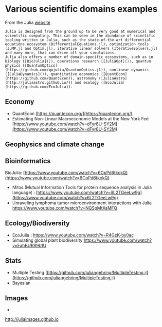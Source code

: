 # Various scientific domains examples

From the Julia [website](https://julialang.org)

    Julia is designed from the ground up to be very good at numerical and scientific computing. This can be seen in the abundance of scientific tooling written in Julia, such as the state-of-the-art differential equations ecosystem (DifferentialEquations.jl), optimization tools (JuMP.jl and Optim.jl), iterative linear solvers (IterativeSolvers.jl) and many more, that can drive all your simulations.
    Julia also offers a number of domain-specific ecosystems, such as in biology ([BioJulia]()), operations research ([JuliaOpt]()), quantum physics ([QuantumOptics](https://github.com/qojulia/QuantumOptics.jl)), nonlinear dynamics ([JuliaDynamics]()), quantitative economics ([QuantEcon](https://github.com/QuantEcon)), astronomy ([JuliaAstro](http://juliaastro.github.io/)) and ecology ([EcoJulia](https://github.com/EcoJulia)).

## Economy
- QuantEcon [https://quantecon.org/](https://quantecon.org/)
- Estimating Non-Linear Macroeconomic Models at the New York Fed [https://www.youtube.com/watch?v=dFyr8U-SY2M](https://www.youtube.com/watch?v=dFyr8U-SY2M)


## Geophysics and climate change

## Bioinformatics
BioJulia: [https://www.youtube.com/watch?v=6CpPd6tkokQ](https://www.youtube.com/watch?v=6CpPd6tkokQ)
- Mitos (Mutual Information Tools for protein sequence analysis in Julia language) :  [https://www.youtube.com/watch?v=6L2TGeeLw9g](https://www.youtube.com/watch?v=6L2TGeeLw9g)
- Unraveling lymphoma tumor microenvironment interactions with Julia https://www.youtube.com/watch?v=NQSpMtXaMFQ

## Ecology/Biodiversity
- EcoJulia : https://www.youtube.com/watch?v=R4GzK-by0ac
-  Simulating global plant biodiversity https://www.youtube.com/watch?v=EahBURR9b1U

## Stats
- Multiple Testing [https://github.com/juliangehring/MultipleTesting.jl](https://github.com/juliangehring/MultipleTesting.jl)
- Bayesian

## Images
-
http://juliaimages.github.io
